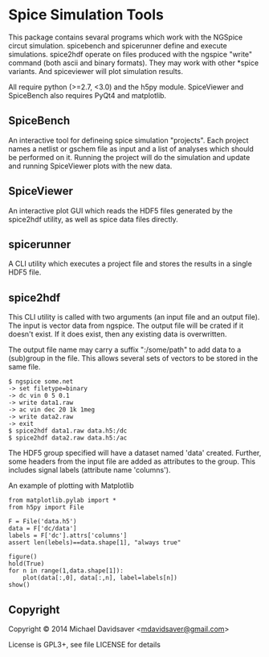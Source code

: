 Spice Simulation Tools
======================

This package contains sevaral programs which work with the NGSpice circut
simulation.
spicebench and spicerunner define and execute simulations.
spice2hdf operate on files produced with the ngspice "write" command (both ascii and binary formats).
They may work with other *spice variants.
And spiceviewer will plot simulation results.

All require python (>=2.7, <3.0) and the h5py module.
SpiceViewer and SpiceBench also requires PyQt4 and matplotlib.

SpiceBench
----------

An interactive tool for defineing spice simulation "projects".
Each project names a netlist or gschem file as input and
a list of analyses which should be performed on it.
Running the project will do the simulation and update
and running SpiceViewer plots with the new data.

SpiceViewer
-----------

An interactive plot GUI which reads the HDF5 files generated by the spice2hdf utility,
as well as spice data files directly.

spicerunner
-----------

A CLI utility which executes a project file and stores
the results in a single HDF5 file.

spice2hdf
---------

This CLI utility is called with two arguments
(an input file and an output file).
The input is vector data from ngspice.
The output file will be crated if it doesn't exist.
If it does exist, then any existing data is overwritten.

The output file name may carry a suffix ":/some/path"
to add data to a (sub)group in the file.
This allows several sets of vectors to be stored in the
same file.

    $ ngspice some.net
    -> set filetype=binary
    -> dc vin 0 5 0.1
    -> write data1.raw
    -> ac vin dec 20 1k 1meg
    -> write data2.raw
    -> exit
    $ spice2hdf data1.raw data.h5:/dc
    $ spice2hdf data2.raw data.h5:/ac

The HDF5 group specified will have a dataset named 'data' created.
Further, some headers from the input file are added as attributes
to the group.
This includes signal labels (attribute name 'columns').

An example of plotting with Matplotlib

    from matplotlib.pylab import *
    from h5py import File
    
    F = File('data.h5')
    data = F['dc/data']
    labels = F['dc'].attrs['columns']
    assert len(lebels)==data.shape[1], "always true"
    
    figure()
    hold(True)
    for n in range(1,data.shape[1]):
        plot(data[:,0], data[:,n], label=labels[n])
    show()

Copyright
---------

Copyright &copy; 2014 Michael Davidsaver &lt;mdavidsaver@gmail.com&gt;

License is GPL3+, see file LICENSE for details
